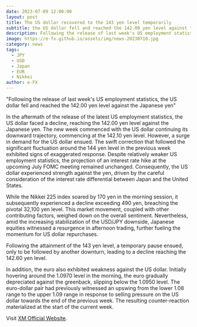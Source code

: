 ```yaml
---
date: 2023-07-09 12:00:00
layout: post
title: The US dollar recovered to the 143 yen level temporarily
subtitle: the US dollar fell and reached the 142.00 yen level against the Japanese yen.
description: Following the release of last week's US employment statistics, the US dollar fell and reached the 142.00 yen level against the Japanese yen. 
image: https://e-fx.github.io/assets/img/news-20230710.jpg
category: news
tags:
  - JPY
  - USD
  - Japan
  - EUR
  - Nikkei
author: e-FX
---
```


"Following the release of last week's US employment statistics, the US dollar fell and reached the 142.00 yen level against the Japanese yen"

In the aftermath of the release of the latest US employment statistics, the US dollar faced a decline, reaching the 142.00 yen level against the Japanese yen. The new week commenced with the US dollar continuing its downward trajectory, commencing at the 142.10 yen level. However, a surge in demand for the US dollar ensued. The swift correction that followed the significant fluctuation around the 144 yen level in the previous week exhibited signs of exaggerated response. Despite relatively weaker US employment statistics, the projection of an interest rate hike at the upcoming July FOMC meeting remained unchanged. Consequently, the US dollar experienced strength against the yen, driven by the careful consideration of the interest rate differential between Japan and the United States.

While the Nikkei 225 index soared by 170 yen in the morning session, it subsequently experienced a decline exceeding 490 yen, breaching the pivotal 32,100 yen level. This market movement, coupled with other contributing factors, weighed down on the overall sentiment. Nevertheless, amid the increasing stabilization of the USD/JPY downside, Japanese equities witnessed a resurgence in afternoon trading, further fueling the momentum for US dollar repurchases.

Following the attainment of the 143 yen level, a temporary pause ensued, only to be followed by another downturn, leading to a decline reaching the 142.60 yen level.

In addition, the euro also exhibited weakness against the US dollar. Initially hovering around the 1.0970 level in the morning, the euro gradually depreciated against the greenback, slipping below the 1.0950 level. The euro-dollar pair had previously witnessed an upswing from the lower 1.08 range to the upper 1.09 range in response to selling pressure on the US dollar towards the end of the previous week. The resulting counter-reaction materialized at the start of the current week.

Visit [XM Official Website](https://clicks.pipaffiliates.com/c?c=550036&l=en&p=0).